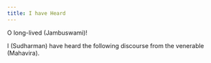 ```yaml
---
title: I have Heard
---
```


<sutra-meaning>

O long-lived (Jambuswami)! 

I (Sudharman) have heard the following discourse from the venerable (Mahavira).

</sutra-meaning>